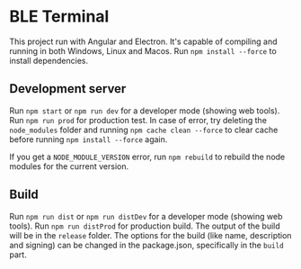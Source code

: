# BLE Terminal

This project run with Angular and Electron. It's capable of compiling and running in both Windows, Linux and Macos. Run `npm install --force` to install dependencies.

## Development server

Run `npm start` or `npm run dev` for a developer mode (showing web tools). Run `npm run prod` for production test. In case of error, try deleting the `node_modules` folder and running `npm cache clean --force` to clear cache before running `npm install --force` again.

If you get a `NODE_MODULE_VERSION` error, run `npm rebuild` to rebuild the node modules for the current version.

## Build

Run `npm run dist` or `npm run distDev` for a developer mode (showing web tools). Run `npm run distProd` for production build. The output of the build will be in the `release` folder. The options for the build (like name, description and signing) can be changed in the package.json, specifically in the `build` part.

<!-- ## Running unit tests

Run `ng test` to execute the unit tests via [Karma](https://karma-runner.github.io). -->

<!-- ## Running end-to-end tests

Run `ng e2e` to execute the end-to-end tests via a platform of your choice. To use this command, you need to first add a package that implements end-to-end testing capabilities. -->

<!-- ## Further help

To get more help on the Angular CLI use `ng help` or go check out the [Angular CLI Overview and Command Reference](https://angular.io/cli) page. -->
